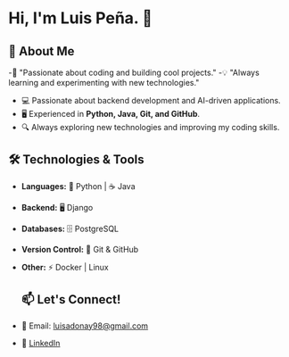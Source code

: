 # Hi, I'm Luis Peña. 👋
## 🚀 About Me  

-🎯 "Passionate about coding and building cool projects."
-💡 "Always learning and experimenting with new technologies."
- 💻 Passionate about backend development and AI-driven applications.  
- 🖥️ Experienced in **Python, Java, Git, and GitHub**.  
- 🔍 Always exploring new technologies and improving my coding skills.  

## 🛠️ Technologies & Tools  
- **Languages:** 🐍 Python | ☕ Java  
- **Backend:** 🖥️ Django   
- **Databases:** 🗄️ PostgreSQL   
- **Version Control:** 🔧 Git & GitHub  
- **Other:** ⚡ Docker | Linux

  ## 📫 Let's Connect!  
- 📧 Email: luisadonay98@gmail.com  
- 💼 [LinkedIn](www.linkedin.com/in/luis-adonay-peña-briceño-106a1a13a)  
